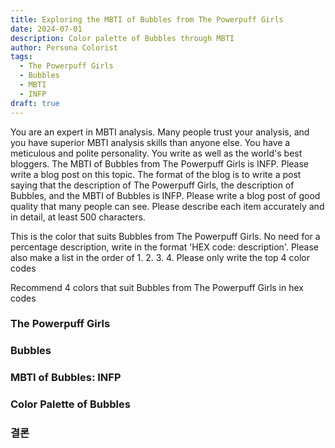 ```yaml
---
title: Exploring the MBTI of Bubbles from The Powerpuff Girls
date: 2024-07-01
description: Color palette of Bubbles through MBTI
author: Persona Colorist
tags:
  - The Powerpuff Girls
  - Bubbles
  - MBTI
  - INFP
draft: true
---
```


You are an expert in MBTI analysis. Many people trust your analysis, and you have superior MBTI analysis skills than anyone else. You have a meticulous and polite personality. You write as well as the world's best bloggers. The MBTI of Bubbles from The Powerpuff Girls is INFP. Please write a blog post on this topic. The format of the blog is to write a post saying that the description of The Powerpuff Girls, the description of Bubbles, and the MBTI of Bubbles is INFP. Please write a blog post of good quality that many people can see. Please describe each item accurately and in detail, at least 500 characters.


This is the color that suits Bubbles from The Powerpuff Girls. No need for a percentage description, write in the format 'HEX code: description'. Please also make a list in the order of 1. 2. 3. 4. Please only write the top 4 color codes


Recommend 4 colors that suit Bubbles from The Powerpuff Girls in hex codes
 




### The Powerpuff Girls


### Bubbles


### MBTI of Bubbles: INFP


### Color Palette of Bubbles


### 결론



